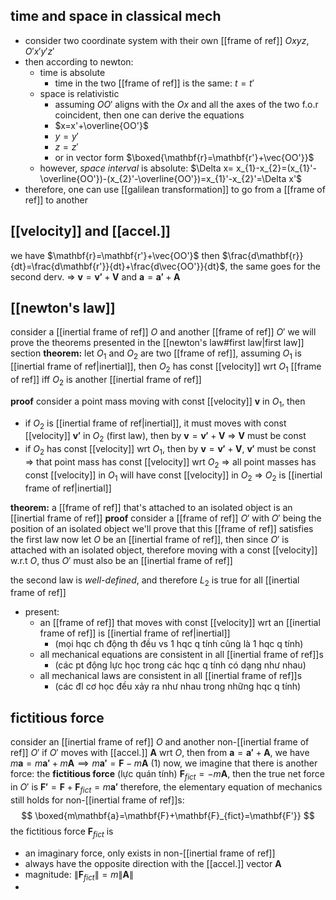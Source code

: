 ## time and space in classical mech
- consider two coordinate system with their own [[frame of ref]] $Oxyz$, $O'x'y'z'$
- then according to newton:
	- time is absolute
		- time in the two [[frame of ref]] is the same: $t=t'$
	- space is relativistic
		- assuming $OO'$ aligns with the $Ox$ and all the axes of the two f.o.r coincident, then one can derive the equations
		- $x=x'+\overline{OO'}$
		- $y=y'$
		- $z=z'$
		- or in vector form $\boxed{\mathbf{r}=\mathbf{r'}+\vec{OO'}}$
	- however, *space interval* is absolute: $\Delta x= x_{1}-x_{2}=(x_{1}'-\overline{OO'})-(x_{2}'-\overline{OO'})=x_{1}'-x_{2}'=\Delta x'$
- therefore, one can use [[galilean transformation]] to go from a [[frame of ref]] to another

## [[velocity]] and [[accel.]]
we have $\mathbf{r}=\mathbf{r'}+\vec{OO'}$
then $\frac{d\mathbf{r}}{dt}=\frac{d\mathbf{r'}}{dt}+\frac{d\vec{OO'}}{dt}$, the same goes for the second derv.
=> $\mathbf{v}=\mathbf{v'}+\mathbf{V}$ and $\mathbf{a}=\mathbf{a'}+\mathbf{A}$

## [[newton's law]]
consider a [[inertial frame of ref]] $O$ and another [[frame of ref]] $O'$
we will prove the theorems presented in the [[newton's law#first law|first law]] section
**theorem:** let $O_{1}$ and $O_{2}$ are two [[frame of ref]], assuming $O_{1}$ is [[inertial frame of ref|inertial]], then $O_{2}$ has const [[velocity]] wrt $O_{1}$ [[frame of ref]] iff $O_{2}$ is another [[inertial frame of ref]]

**proof**
consider a point mass moving with const [[velocity]] $\mathbf{v}$ in $O_{1}$, then
- if $O_{2}$ is [[inertial frame of ref|inertial]], it must moves with const [[velocity]] $\mathbf{v'}$ in $O_{2}$ (first law), then by $\mathbf{v}=\mathbf{v'}+\mathbf{V}$ => $\mathbf{V}$ must be const
- if $O_{2}$ has const [[velocity]] wrt $O_{1}$, then by $\mathbf{v}=\mathbf{v'}+\mathbf{V}$, $\mathbf{v'}$ must be const => that point mass has const [[velocity]] wrt $O_{2}$ => all point masses has const [[velocity]] in $O_{1}$ will have const [[velocity]] in $O_{2}$ => $O_{2}$ is [[inertial frame of ref|inertial]]

**theorem:** a [[frame of ref]] that's attached to an isolated object is an [[inertial frame of ref]]
**proof**
consider a [[frame of ref]] $O'$ with $O'$ being the position of an isolated object
we'll prove that this [[frame of ref]] satisfies the first law
now let $O$ be an [[inertial frame of ref]], then since $O'$ is attached with an isolated object, therefore moving with a const [[velocity]] w.r.t $O$, thus $O'$ must also be an [[inertial frame of ref]]

the second law is *well-defined*, and therefore $L_{2}$ is true for all [[inertial frame of ref]]
- present:
	- an [[frame of ref]] that moves with const [[velocity]] wrt an [[inertial frame of ref]] is [[inertial frame of ref|inertial]]
		- (mọi hqc ch động th đều vs 1 hqc q tính cũng là 1 hqc q tính)
	- all mechanical equations are consistent in all [[inertial frame of ref]]s
		- (các pt động lực học trong các hqc q tính có dạng như nhau)
	- all mechanical laws are consistent in all [[inertial frame of ref]]s
		- (các đl cơ học đều xảy ra như nhau trong những hqc q tính)

## fictitious force
consider an [[inertial frame of ref]] $O$ and another non-[[inertial frame of ref]] $O'$
if $O'$ moves with [[accel.]] $\mathbf{A}$ wrt $O$, then from $\mathbf{a}=\mathbf{a'}+\mathbf{A}$, we have $m\mathbf{a}=m\mathbf{a'}+m\mathbf{A} \implies m\mathbf{a'}=\mathbf{F}-m\mathbf{A}$ (1)
now, we imagine that there is another force: the **fictitious force** (lực quán tính) $\mathbf{F}_{fict}=-m\mathbf{A}$, then the true net force in $O'$ is $\mathbf{F'}=\mathbf{F}+\mathbf{F}_{fict}=m\mathbf{a'}$
therefore, the elementary equation of mechanics still holds for non-[[inertial frame of ref]]s:
$$
\boxed{m\mathbf{a}=\mathbf{F}+\mathbf{F}_{fict}=\mathbf{F'}}
$$
the fictitious force $\mathbf{F}_{fict}$ is
- an imaginary force, only exists in non-[[inertial frame of ref]]
- always have the opposite direction with the [[accel.]] vector $\mathbf{A}$
- magnitude: $\|\mathbf{F}_{fict}\|=m\|\mathbf{A}\|$
- 